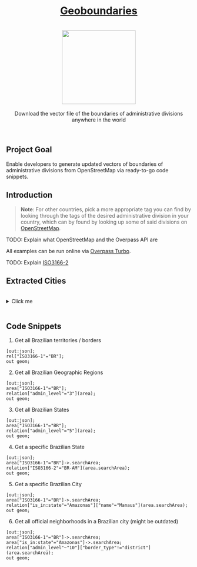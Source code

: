 <h1 align="center"><a href="https://github.com/Paguiar735/geoboundaries">Geoboundaries</a></h1>

<p align="center">
    <br>
  <a href="https://pixabay.com/pt/vectors/brasil-geografia-mapa-estados-153881/">
    <img src="https://cdn.pixabay.com/photo/2013/07/12/18/47/brazil-153881_960_720.png" width="200px" height="200px"/>
  </a>
  <br><br>
    Download the vector file of the boundaries of administrative divisions anywhere in the world
  <br>
</p>

<br>

## Project Goal

Enable developers to generate updated vectors of boundaries of administrative divisions from OpenStreetMap via ready-to-go code snippets.

## Introduction

> **Note**: For other countries, pick a more appropriate tag you can find by looking through the tags of the desired administrative division in your country, which can by found by looking up some of said divisions on [OpenStreetMap](https://openstreetmap.org/).

TODO: Explain what OpenStreetMap and the Overpass API are

All examples can be run online via [Overpass Turbo](https://overpass-turbo.eu/).

TODO: Explain [ISO3166-2](https://pt.wikipedia.org/wiki/ISO_3166-2:BR)


## Extracted Cities

<br>

<details>
<summary>Click me</summary>
<br>

| Cidade | Assessor Responsável | Bairros Catalogados | Mapa Catalogado | Mapa Nomeado | Finished |
|---|---|---|---|---|---|
| Americana - SP | David | ✅ | ✅ | ✅ | ✅ |
| Barbacena - MG | Odair Ferreira | ✅ | ✅ | ✅ | ✅ |
| Botelhos - MG | Marcus Lima | ✅ | ✅ | ✅ | ✅ |
| Brasília - DF | Paula Belmonte | ✅ | ✅ | ✅ | ✅ |
| Caucaia - CE | Ícaro Bonfim | ✅ | ✅| ✅ | ✅ |
| Caruaru - PE | Vitinho Maia | ✅ | ✅ | ✅ | ✅ |
| Itamaraju - BA | Miguel Xavier | ✅ | ✅ | ✅ | ✅ |
| Itapema - SC | Adriano Pivotto | ✅ | ✅ | ✅ | ✅ |
| Natal - RN | Paulo Ovídio | ✅ | ✅ | ✅ | ✅ |
| Paraíso do Tocantins - TO | Renan Aires | ✅ | ✅ | ✅ | ✅ |
| Presidente Figueiredo - AM | ? | ✅ | ✅ | ✅ | ✅ |
| São Carlos - SP | Gabriel Mesquita | ✅ | ✅ | ✅ | ✅ |
| São Paulo - SP | ? | ✅ | ✅ | ✅ | ✅ |
| Salinas - MG | Arthur Bastos | ✅ | ✅ | ✅ | ✅ |
| Silvânia - GO | Matheus Brito | ✅ | ✅ | ✅ | ✅ |
| Vitória da Conquista - BH | Wesley Brito | ✅ | ✅ | ✅ | ✅ |
| Boa Vista - RR | Naira Rodrigues | ✅ | ✅ | ✅ | ✅ |
| Belém - PA | Matheus Cavalcante | ✅ | ✅ | ✅ | ✅ |
| Campo Grande - MS | Beto Pereira | ❌ | ✅ | ✅ | ✅ |
| Cuiabá - MT | Abilio Moumer | ❌ | ❌ | ❌ | ❌ |
| Rio Claro - SP | Andrey Sepulveda | ❌ | ❌ | ❌ | ❌ |
| Maracás - BA | Jamon | ❌ | ❌ | ❌ | ❌ |

<br>
</details>

<br>

## Code Snippets

1. Get all Brazilian territories / borders

```
[out:json];
rel["ISO3166-1"="BR"];
out geom;
```

2. Get all Brazilian Geographic Regions

```
[out:json];
area["ISO3166-1"="BR"];
relation["admin_level"="3"](area);
out geom;
```

3. Get all Brazilian States

```
[out:json];
area["ISO3166-1"="BR"];
relation["admin_level"="5"](area);
out geom;
```

4. Get a specific Brazilian State

```
[out:json];
area["ISO3166-1"="BR"]->.searchArea;
relation["ISO3166-2"="BR-AM"](area.searchArea);
out geom;
```

5. Get a specific Brazilian City

```
[out:json];
area["ISO3166-1"="BR"]->.searchArea;
relation["is_in:state"="Amazonas"]["name"="Manaus"](area.searchArea);
out geom;
```

6. Get all official neighborhoods in a Brazilian city (might be outdated)

```
[out:json];
area["ISO3166-1"="BR"]->.searchArea;
area["is_in:state"="Amazonas"]->.searchArea;
relation["admin_level"~"10"]["border_type"!="district"](area.searchArea);
out geom;
```